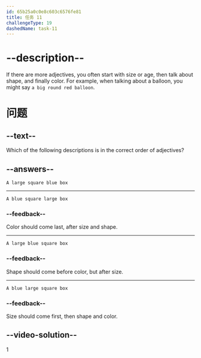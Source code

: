 ```yaml
---
id: 65b25a0c0e8c603c6576fe81
title: 任务 11
challengeType: 19
dashedName: task-11
---
```


# --description--

If there are more adjectives, you often start with size or age, then talk about shape, and finally color. For example, when talking about a balloon, you might say `a big round red balloon`.

# 问题

## --text--

Which of the following descriptions is in the correct order of adjectives?

## --answers--

`A large square blue box`

---

`A blue square large box`

### --feedback--

Color should come last, after size and shape.

---

`A large blue square box`

### --feedback--

Shape should come before color, but after size.

---

`A blue large square box`

### --feedback--

Size should come first, then shape and color.

## --video-solution--

1

